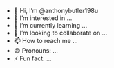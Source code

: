 - 👋 Hi, I’m @anthonybutler198u
- 👀 I’m interested in ...
- 🌱 I’m currently learning ...
- 💞️ I’m looking to collaborate on ...
- 📫 How to reach me ...
- 😄 Pronouns: ...
- ⚡ Fun fact: ...

<!---
anthonybutler198u/anthonybutler198u is a ✨ special ✨ repository because its `README.md` (this file) appears on your GitHub profile.
You can click the Preview link to take a look at your changes.
--->
